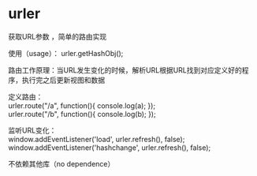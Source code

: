 # urler
获取URL参数 ，简单的路由实现

使用（usage）： urler.getHashObj();  

路由工作原理：当URL发生变化的时候，解析URL根据URL找到对应定义好的程序，执行完之后更新视图和数据

定义路由：  
urler.route("/a", function(){ console.log(a); });  
urler.route("/b", function(){ console.log(b); });

监听URL变化：  
window.addEventListener('load', urler.refresh(), false);  
window.addEventListener('hashchange', urler.refresh(), false);

不依赖其他库（no dependence）  
